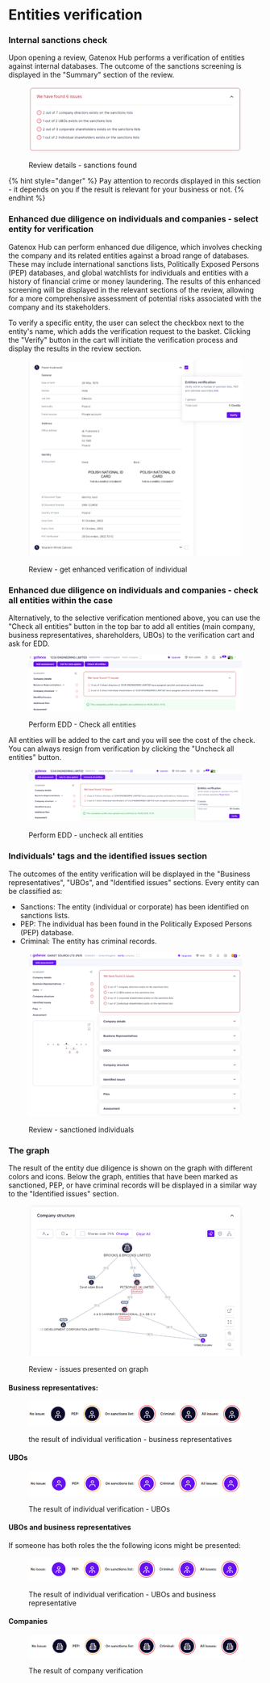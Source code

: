# Entities verification

### Internal sanctions check

Upon opening a review, Gatenox Hub performs a verification of entities against internal databases. The outcome of the sanctions screening is displayed in the "Summary" section of the review.

<figure><img src="../../.gitbook/assets/Identified_issues_found.png" alt=""><figcaption><p>Review details - sanctions found</p></figcaption></figure>

{% hint style="danger" %}
Pay attention to records displayed in this section - it depends on you if the result is relevant for your business or not.
{% endhint %}

### Enhanced due diligence on individuals and companies - select entity for verification

Gatenox Hub can perform enhanced due diligence, which involves checking the company and its related entities against a broad range of databases. These may include international sanctions lists, Politically Exposed Persons (PEP) databases, and global watchlists for individuals and entities with a history of financial crime or money laundering. The results of this enhanced screening will be displayed in the relevant sections of the review, allowing for a more comprehensive assessment of potential risks associated with the company and its stakeholders.

To verify a specific entity, the user can select the checkbox next to the entity's name, which adds the verification request to the basket. Clicking the "Verify" button in the cart will initiate the verification process and display the results in the review section.



<figure><img src="../../.gitbook/assets/CC_verify_individual.png" alt=""><figcaption><p>Review - get enhanced verification of individual</p></figcaption></figure>

### Enhanced due diligence on individuals and companies - check all entities within the case

Alternatively, to the selective verification mentioned above, you can use the "Check all entities" button in the top bar to add all entities (main company, business representatives, shareholders, UBOs) to the verification cart and ask for EDD.

<figure><img src="../../.gitbook/assets/Check_all_entities.png" alt=""><figcaption><p>Perform EDD - Check all entities</p></figcaption></figure>

All entities will be added to the cart and you will see the cost of the check. You can always resign from verification by clicking the "Uncheck all entities" button.

<figure><img src="../../.gitbook/assets/Uncheck_all_entities.png" alt=""><figcaption><p>Perform EDD - uncheck all entities</p></figcaption></figure>

### Individuals' tags and the identified issues section

The outcomes of the entity verification will be displayed in the "Business representatives", "UBOs", and "Identified issues" sections. Every entity can be classified as:

* Sanctions: The entity (individual or corporate) has been identified on sanctions lists.
* PEP: The individual has been found in the Politically Exposed Persons (PEP) database.
* Criminal: The entity has criminal records.

<figure><img src="../../.gitbook/assets/CC_review_screen_overview.png" alt=""><figcaption><p>Review - sanctioned individuals</p></figcaption></figure>

### The graph&#x20;

The result of the entity due diligence is shown on the graph with different colors and icons. Below the graph, entities that have been marked as sanctioned, PEP, or have criminal records will be displayed in a similar way to the "Identified issues" section.&#x20;

<figure><img src="../../.gitbook/assets/CC_sanctions.png" alt="Review - issues presented on graph"><figcaption><p>Review - issues presented on graph</p></figcaption></figure>

#### Business representatives:

<figure><img src="../../.gitbook/assets/II_business_reps.png" alt="The result of individual verification - business representatives"><figcaption><p>the result of individual verification - business representatives</p></figcaption></figure>

#### UBOs

<figure><img src="../../.gitbook/assets/II_UBOs.png" alt="The result of individual verification - UBOs"><figcaption><p>The result of individual verification - UBOs</p></figcaption></figure>

#### UBOs and business representatives

If someone has both roles the the following icons might be presented:

<figure><img src="../../.gitbook/assets/II_UBOs_and_BR.png" alt="The result of individual verification - UBOs and business representative"><figcaption><p>The result of individual verification - UBOs and business representative</p></figcaption></figure>

#### Companies

<figure><img src="../../.gitbook/assets/II_company.png" alt="The result of company verification"><figcaption><p>The result of company verification</p></figcaption></figure>
